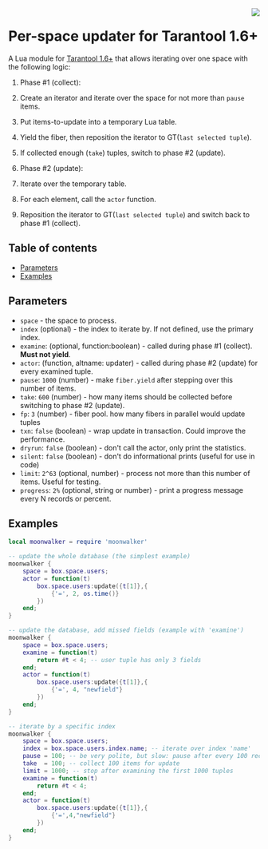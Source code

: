 <a href="http://tarantool.org">
	<img src="https://avatars2.githubusercontent.com/u/2344919?v=2&s=250" align="right">
</a>

# Per-space updater for Tarantool 1.6+

A Lua module for [Tarantool 1.6+](http://github.com/tarantool) that allows
iterating over one space with the following logic:

1. Phase #1 (сollect):
  1. Create an iterator and iterate over the space for not more than `pause` items.
  2. Put items-to-update into a temporary Lua table.
  3. Yield the fiber, then reposition the iterator to GT(`last selected tuple`).
  4. If collected enough (`take`) tuples, switch to phase #2 (update).

2. Phase #2 (update):

  1. Iterate over the temporary table.
  2. For each element, call the `actor` function.
  3. Reposition the iterator to GT(`last selected tuple`) and switch back to
     phase #1 (collect).

## Table of contents

* [Parameters](#parameters)
* [Examples](#examples)

## Parameters

* `space` - the space to process.
* `index` (optional) - the index to iterate by. If not defined, use the primary
  index.
* `examine`: (optional, function:boolean) - called during phase #1 (collect).
  **Must not yield**.
* `actor`: (function, altname: updater) - called during phase #2 (update) for
  every examined tuple.
* `pause`: `1000` (number) - make `fiber.yield` after stepping over this number
  of items.
* `take`: `600` (number) - how many items should be collected before switching to
  phase #2 (update).
* `fp`: `3` (number) - fiber pool. how many fibers in parallel would update tuples
* `txn`: `false` (boolean) - wrap update in transaction. Could improve the performance.
* `dryrun`: `false` (boolean) - don't call the actor, only print the statistics.
* `silent`: `false` (boolean) - don't do informational prints (useful for use in code)
* `limit`: `2^63` (optional, number) - process not more than this number of items.
  Useful for testing.
* `progress`: `2%` (optional, string or number) - print a progress message every
  N records or percent.


## Examples

```lua
local moonwalker = require 'moonwalker'

-- update the whole database (the simplest example)
moonwalker {
	space = box.space.users;
	actor = function(t)
		box.space.users:update({t[1]},{
			{'=', 2, os.time()}
		})
	end;
}

-- update the database, add missed fields (example with 'examine')
moonwalker {
	space = box.space.users;
	examine = function(t)
		return #t < 4; -- user tuple has only 3 fields
	end;
	actor = function(t)
		box.space.users:update({t[1]},{
			{'=', 4, "newfield"}
		})
	end;
}

-- iterate by a specific index
moonwalker {
	space = box.space.users;
	index = box.space.users.index.name; -- iterate over index 'name'
	pause = 100; -- be very polite, but slow: pause after every 100 records
	take  = 100; -- collect 100 items for update
	limit = 1000; -- stop after examining the first 1000 tuples
	examine = function(t)
		return #t < 4;
	end;
	actor = function(t)
		box.space.users:update({t[1]},{
			{'=',4,"newfield"}
		})
	end;
}
```





















